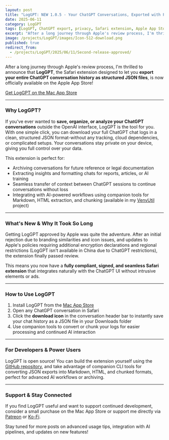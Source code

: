 ```yaml
---
layout: post
title: "LogGPT: NEW 1.0.5 - Your ChatGPT Conversations, Exported with Privacy & Ease"
date: 2025-06-11
category: LogGPT
tags: [LogGPT, ChatGPT export, privacy, Safari extension, Apple App Store, AI tools, JSON, macOS]
excerpt: "After a long journey through Apple's review process, I'm thrilled to announce that **LogGPT**, the Safari extension designed to let you **export your entire ChatGPT conversation history as structured JSON files**, is now officially available on the Apple App Store!"
image: /projects/LogGPT/images/Icon-512-download.png
published: true
redirect_from:
  - /projects/LogGPT/2025/06/11/Second-release-approved/
---
```


After a long journey through Apple's review process, I'm thrilled to announce that **LogGPT**, the Safari extension designed to let you **export your entire ChatGPT conversation history as structured JSON files**, is now officially available on the Apple App Store!

[Get LogGPT on the Mac App Store](https://apps.apple.com/us/app/loggpt/id6743342693?mt=12)

---

### Why LogGPT?

If you've ever wanted to **save, organize, or analyze your ChatGPT conversations** outside the OpenAI interface, LogGPT is the tool for you. With one simple click, you can download your full ChatGPT chat logs in a clean, structured JSON format-without any tracking, cloud dependencies, or complicated setups. Your conversations stay private on your device, giving you full control over your data.

This extension is perfect for:

- Archiving conversations for future reference or legal documentation
- Extracting insights and formatting chats for reports, articles, or AI training
- Seamless transfer of context between ChatGPT sessions to continue conversations without loss
- Integrating with AI-powered workflows using companion tools for Markdown, HTML extraction, and chunking (available in my [VenvUtil](https://github.com/unixwzrd/venvutil) project)

---

### What's New & Why It Took So Long

Getting LogGPT approved by Apple was quite the adventure. After an initial rejection due to branding similarities and icon issues, and updates to Apple's policies requiring additional encryption declarations and regional restrictions (LogGPT isn't available in China due to ChatGPT restrictions), the extension finally passed review.

This means you now have a **fully compliant, signed, and seamless Safari extension** that integrates naturally with the ChatGPT UI without intrusive elements or ads.

---

### How to Use LogGPT

1. Install LogGPT from the [Mac App Store](https://apps.apple.com/us/app/loggpt/id6743342693?mt=12)
2. Open any ChatGPT conversation in Safari
3. Click the **download icon** in the conversation header bar to instantly save your chat history as a JSON file in your Downloads folder
4. Use companion tools to convert or chunk your logs for easier processing and continued AI interaction

---

### For Developers & Power Users

LogGPT is open source! You can build the extension yourself using the [GitHub repository](https://github.com/unixwzrd/LogGPT), and take advantage of companion CLI tools for converting JSON exports into Markdown, HTML, and chunked formats, perfect for advanced AI workflows or archiving.

---

### Support & Stay Connected

If you find LogGPT useful and want to support continued development, consider a small purchase on the Mac App Store or support me directly via [Patreon](https://patreon.com/unixwzrd) or [Ko-Fi](https://ko-fi.com/unixwzrd).

Stay tuned for more posts on advanced usage tips, integration with AI pipelines, and updates on new features!
